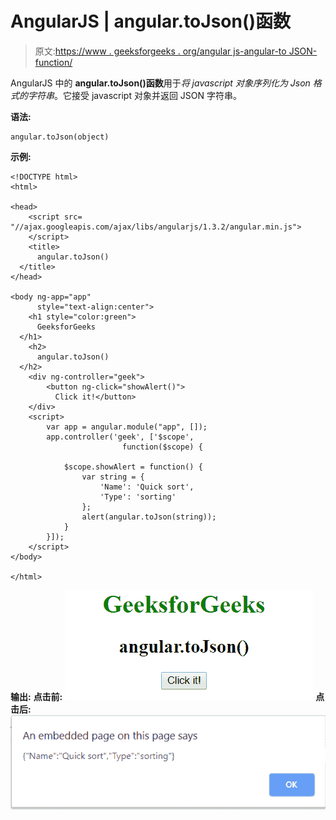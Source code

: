 # AngularJS | angular.toJson()函数

> 原文:[https://www . geeksforgeeks . org/angular js-angular-to JSON-function/](https://www.geeksforgeeks.org/angularjs-angular-tojson-function/)

AngularJS 中的 **angular.toJson()函数**用于*将 javascript 对象序列化为 Json 格式的字符串*。它接受 javascript 对象并返回 JSON 字符串。

**语法:**

```
angular.toJson(object)
```

**示例:**

```
<!DOCTYPE html>
<html>

<head>
    <script src=
"//ajax.googleapis.com/ajax/libs/angularjs/1.3.2/angular.min.js">
    </script>
    <title>
      angular.toJson()
  </title>
</head>

<body ng-app="app" 
      style="text-align:center">
    <h1 style="color:green">
      GeeksforGeeks
  </h1>
    <h2>
      angular.toJson()
  </h2>
    <div ng-controller="geek">
        <button ng-click="showAlert()">
          Click it!</button>
    </div>
    <script>
        var app = angular.module("app", []);
        app.controller('geek', ['$scope',
                         function($scope) {

            $scope.showAlert = function() {
                var string = {
                    'Name': 'Quick sort',
                    'Type': 'sorting'
                };
                alert(angular.toJson(string));
            }
        }]);
    </script>
</body>

</html>
```

**输出:**
**点击前:**
![toJson](img/b0d7cc82fd24e3f6577ed1a2c4e92c43.png)
**点击后:**
![toJson](img/9ba8d63d42825c201063771a2bcb8975.png)